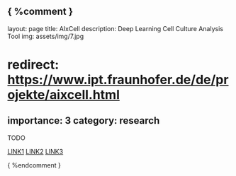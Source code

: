 { %comment }
---
layout: page
title: AIxCell
description: Deep Learning Cell Culture Analysis Tool
img: assets/img/7.jpg
# redirect: https://www.ipt.fraunhofer.de/de/projekte/aixcell.html
importance: 3
category: research
---
TODO

[LINK1](https://www.ipt.fraunhofer.de/de/projekte/aixcell.html)
[LINK2]()
[LINK3]()

{ %endcomment }